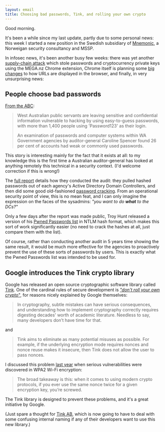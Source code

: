 ```yaml
---
layout: email
title: Choosing bad passwords, Tink, and rolling your own crypto
---
```


Good morning.

It's been a while since my last update, partly due to some personal news: this week I started a new position in the Swedish subsidiary of [Mnemonic](https://www.mnemonic.no/), a Norweigan security consultancy and MSSP.

In infosec news, it's been another busy few weeks: there was yet another [supply-chain attack](https://www.zdnet.com/article/mega-nz-chrome-extension-caught-stealing-passwords-cryptocurrency-private-keys/) which stole passwords and cryptocurrency private keys using the MEGA.nz Chrome extension, Chrome itself is planning some [big changes](https://www.wired.com/story/google-wants-to-kill-the-url) to how URLs are displayed in the browser, and finally, in very unsurprising news:

## People choose bad passwords

[From the ABC](http://www.abc.net.au/news/2018-08-22/weak-passwords-putting-sensitive-wa-data-at-risk-report-finds/10149278):

>West Australian public servants are leaving sensitive and confidential information vulnerable to hacking by using easy-to-guess passwords, with more than 1,400 people using 'Password123' as their login.
>
>An examination of passwords and computer systems within WA Government agencies by auditor-general Caroline Spencer found 26 per cent of accounts had weak or commonly used passwords.

This story is interesting mainly for the fact that it exists at all: to my knowledge this is the first time a Australian auditor-general has looked at anything remotely this technical in a security context. (I'd welcome correction if this is wrong!)

The [full report](https://audit.wa.gov.au/reports-and-publications/reports/information-systems-audit-report-2018/introduction-and-background/) details how they conducted the audit: they pulled hashed passwords out of each agency's Active Directory Domain Controllers, and then did some good old-fashioned [password cracking](https://www.youtube.com/watch?v=nm8nTBhJGXE). From an operational security point of view, this is no mean feat, and I can only imagine the expression on the faces of the sysadmins: _"you want to do **what** to the DCs?"_

Only a few days after the report was made public, Troy Hunt released a version of his [Pwned Passwords list](https://www.troyhunt.com/pwned-passwords-now-as-ntlm-hashes/) in NTLM hash format, which makes this sort of work significantly easier (no need to crack the hashes at all, just compare them with the list).

Of course, rather than conducting another audit in 5 years time showing the same result, it would be much more effective for the agencies to proactively prevent the use of these sorts of passwords by users. This is exactly what the Pwned Passwords list was intended to be used for.

## Google introduces the Tink crypto library

Google has released an open source cryptographic software library called [Tink](https://security.googleblog.com/2018/08/introducing-tink-cryptographic-software.html). 
One of the cardinal rules of secure development is _["don't roll your own crypto"](https://motherboard.vice.com/en_us/article/wnx8nq/why-you-dont-roll-your-own-crypto)_, for reasons nicely explained by Google themselves:

>In cryptography, subtle mistakes can have serious consequences, and understanding how to implement cryptography correctly requires digesting decades' worth of academic literature. Needless to say, many developers don’t have time for that.

and

>Tink aims to eliminate as many potential misuses as possible. For example, if the underlying encryption mode requires nonces and nonce reuse makes it insecure, then Tink does not allow the user to pass nonces. 

I discussed this problem [last year](https://markeldo.com/Email-update-KRACK-Attacks/) when serious vulnerabilities were discovered in WPA2 Wi-Fi encryption:

>The broad takeaway is this: when it comes to using modern crypto protocols, if you ever use the same nonce twice for a given encryption key, you’re screwed.

The Tink library is designed to prevent these problems, and it's a great initiative by Google.

(Just spare a thought for [Tink AB](https://consumer.tink.se/), which is now going to have to deal with some confusing internal naming if any of their developers want to use this new library.)
